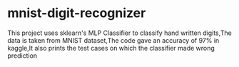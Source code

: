# mnist-digit-recognizer
This project uses sklearn's MLP Classifier to classify hand written digits,The data is taken from MNIST dataset,The code gave an accuracy of 97% in kaggle,It also prints the test cases on which the classifier made wrong prediction
